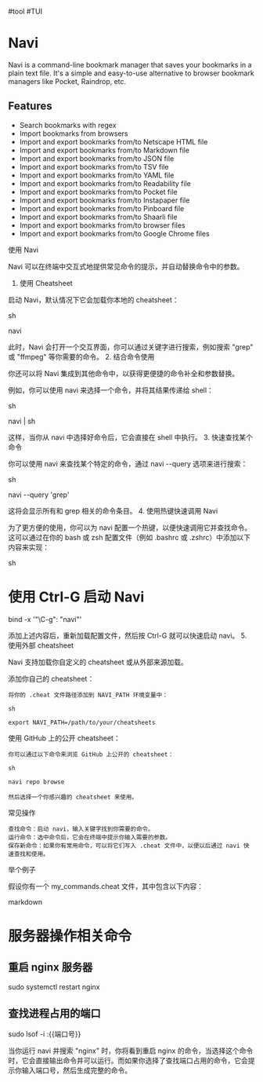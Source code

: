 #tool #TUI

# Navi

Navi is a command-line bookmark manager that saves your bookmarks in a plain text file. It's a simple and easy-to-use alternative to browser bookmark managers like Pocket, Raindrop, etc.

## Features

- Search bookmarks with regex
- Import bookmarks from browsers
- Import and export bookmarks from/to Netscape HTML file
- Import and export bookmarks from/to Markdown file
- Import and export bookmarks from/to JSON file
- Import and export bookmarks from/to TSV file
- Import and export bookmarks from/to YAML file
- Import and export bookmarks from/to Readability file
- Import and export bookmarks from/to Pocket file
- Import and export bookmarks from/to Instapaper file
- Import and export bookmarks from/to Pinboard file
- Import and export bookmarks from/to Shaarli file
- Import and export bookmarks from/to browser files
- Import and export bookmarks from/to Google Chrome files


使用 Navi

Navi 可以在终端中交互式地提供常见命令的提示，并自动替换命令中的参数。
1. 使用 Cheatsheet

启动 Navi，默认情况下它会加载你本地的 cheatsheet：

sh

navi

此时，Navi 会打开一个交互界面，你可以通过关键字进行搜索，例如搜索 "grep" 或 "ffmpeg" 等你需要的命令。
2. 结合命令使用

你还可以将 Navi 集成到其他命令中，以获得更便捷的命令补全和参数替换。

例如，你可以使用 navi 来选择一个命令，并将其结果传递给 shell：

sh

navi | sh

这样，当你从 navi 中选择好命令后，它会直接在 shell 中执行。
3. 快速查找某个命令

你可以使用 navi 来查找某个特定的命令，通过 navi --query 选项来进行搜索：

sh

navi --query 'grep'

这将会显示所有和 grep 相关的命令条目。
4. 使用热键快速调用 Navi

为了更方便的使用，你可以为 navi 配置一个热键，以便快速调用它并查找命令。这可以通过在你的 bash 或 zsh 配置文件（例如 .bashrc 或 .zshrc）中添加以下内容来实现：

sh

# 使用 Ctrl-G 启动 Navi
bind -x '"\C-g": "navi"'

添加上述内容后，重新加载配置文件，然后按 Ctrl-G 就可以快速启动 navi。
5. 使用外部 cheatsheet

Navi 支持加载你自定义的 cheatsheet 或从外部来源加载。

添加你自己的 cheatsheet：

    将你的 .cheat 文件路径添加到 NAVI_PATH 环境变量中：

    sh

    export NAVI_PATH=/path/to/your/cheatsheets

使用 GitHub 上的公开 cheatsheet：

    你可以通过以下命令来浏览 GitHub 上公开的 cheatsheet：

    sh

    navi repo browse

    然后选择一个你感兴趣的 cheatsheet 来使用。

常见操作

    查找命令：启动 navi，输入关键字找到你需要的命令。
    运行命令：选中命令后，它会在终端中提示你输入需要的参数。
    保存新命令：如果你有常用命令，可以将它们写入 .cheat 文件中，以便以后通过 navi 快速查找和使用。

举个例子

假设你有一个 my_commands.cheat 文件，其中包含以下内容：

markdown

# 服务器操作相关命令

## 重启 nginx 服务器
sudo systemctl restart nginx

## 查找进程占用的端口
sudo lsof -i :{{端口号}}

当你运行 navi 并搜索 "nginx" 时，你将看到重启 nginx 的命令，当选择这个命令时，它会直接输出命令并可以运行。而如果你选择了查找端口占用的命令，它会提示你输入端口号，然后生成完整的命令。
